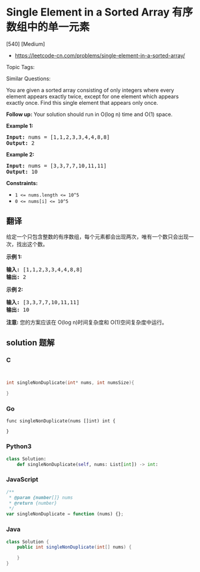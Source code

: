 # Single Element in a Sorted Array 有序数组中的单一元素

[540] [Medium]

- https://leetcode-cn.com/problems/single-element-in-a-sorted-array/

Topic Tags:

Similar Questions:

You are given a sorted array consisting of only integers where every element appears exactly twice, except for one element which appears exactly once. Find this single element that appears only once.

**Follow up:** Your solution should run in O(log n) time and O(1) space.

**Example 1:**

<pre><strong>Input:</strong> nums = [1,1,2,3,3,4,4,8,8]
<strong>Output:</strong> 2
</pre>

**Example 2:**

<pre><strong>Input:</strong> nums = [3,3,7,7,10,11,11]
<strong>Output:</strong> 10
</pre>

**Constraints:**

- `1 <= nums.length <= 10^5`
- `0 <= nums[i] <= 10^5`

## 翻译

给定一个只包含整数的有序数组，每个元素都会出现两次，唯有一个数只会出现一次，找出这个数。

**示例 1:**

<pre><strong>输入:</strong> [1,1,2,3,3,4,4,8,8]
<strong>输出:</strong> 2
</pre>

**示例 2:**

<pre><strong>输入:</strong> [3,3,7,7,10,11,11]
<strong>输出:</strong> 10
</pre>

**注意:** 您的方案应该在 O(log n)时间复杂度和 O(1)空间复杂度中运行。

## solution 题解

### C

```c


int singleNonDuplicate(int* nums, int numsSize){

}
```

### Go

```golang
func singleNonDuplicate(nums []int) int {

}
```

### Python3

```python
class Solution:
    def singleNonDuplicate(self, nums: List[int]) -> int:
```

### JavaScript

```javascript
/**
 * @param {number[]} nums
 * @return {number}
 */
var singleNonDuplicate = function (nums) {};
```

### Java

```java
class Solution {
    public int singleNonDuplicate(int[] nums) {

    }
}
```
